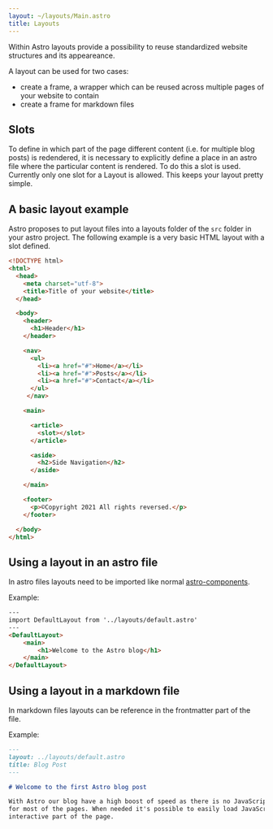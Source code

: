 ```yaml
---
layout: ~/layouts/Main.astro
title: Layouts
---
```


Within Astro layouts provide a possibility to reuse standardized website 
structures and its appeareance.

A layout can be used for two cases:

- create a frame, a wrapper which can be reused across multiple pages of your website to contain
- create a frame for markdown files

## Slots

To define in which part of the page different content (i.e. for multiple blog posts) is redendered,
it is necessary to explicitly define a place in an astro file where the particular content is rendered.
To do this a slot is used. Currently only one slot for a Layout is allowed. This keeps your layout pretty simple.

## A basic layout example

Astro proposes to put layout files into a layouts folder of the `src` folder in your astro project.
The following example is a very basic HTML layout with a slot defined.

````html
<!DOCTYPE html>
<html>
  <head>
    <meta charset="utf-8">
    <title>Title of your website</title>
  </head>

  <body>
    <header>
      <h1>Header</h1>
    </header>

    <nav>
      <ul>
        <li><a href="#">Home</a></li>
        <li><a href="#">Posts</a></li>
        <li><a href="#">Contact</a></li>
      </ul>
     </nav>

    <main>

      <article>
        <slot></slot>
      </article>

      <aside>
        <h2>Side Navigation</h2>
      </aside>

    </main>

    <footer>
      <p>©Copyright 2021 All rights reversed.</p>
    </footer>

  </body>
</html>
````

## Using a layout in an astro file

In astro files layouts need to be imported like normal [astro-components](/basic-concepts/astro-components).

Example:
````html
---
import DefaultLayout from '../layouts/default.astro'
---
<DefaultLayout>
    <main>
        <h1>Welcome to the Astro blog</h1>
    </main>
</DefaultLayout>
````

## Using a layout in a markdown file

In markdown files layouts can be reference in the frontmatter part of the file.

Example:

````markdown
---
layout: ../layouts/default.astro
title: Blog Post
---

# Welcome to the first Astro blog post

With Astro our blog have a high boost of speed as there is no JavaScript served anymore
for most of the pages. When needed it's possible to easily load JavaScript for a certain
interactive part of the page.
````